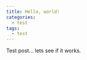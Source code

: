```yaml
---
title: Hello, world!
categories:
  - test
tags:
  - test
---
```


Test post... lets see if it works.
